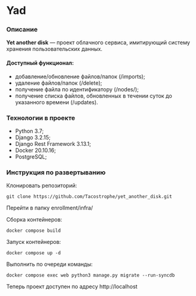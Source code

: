 # Yad


### Описание
**Yet another disk** — проект облачного сервиса, имитирующий систему хранения пользовательских данных.

#### Доступный функционал:
- добавление/обновление файлов/папок (/imports);
- удаление файлов/папок (/delete<id>);
- получение файла по идентификатору (/nodes/<id>);
- получение списка файлов, обновленных в течении суток до указанного времени (/updates).

### Технологии в проекте
- Python 3.7;
- Django 3.2.15;
- Django Rest Framework 3.13.1;
- Docker 20.10.16;
- PostgreSQL;

### Инструкция по развертыванию

Клонировать репозиторий:

```
git clone https://github.com/Tacostrophe/yet_another_disk.git
```
Перейти в папку enrollment/infra/

Сборка контейнеров:
```
docker compose build
```
Запуск контейнеров:
```
docker compose up -d
```
Выполнить по очереди команды:
```
docker compose exec web python3 manage.py migrate --run-syncdb
```
Теперь проект доступен по адресу http://localhost